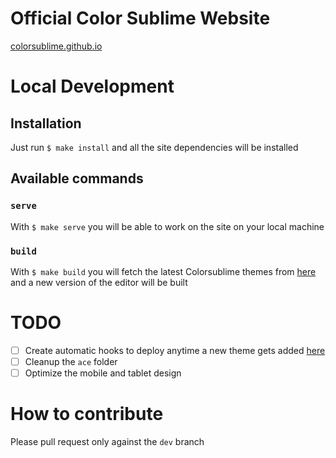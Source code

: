 # Official Color Sublime Website

[colorsublime.github.io](colorsublime.github.io)

# Local Development

## Installation

Just run `$ make install` and all the site dependencies will be installed

## Available commands

### `serve`

With `$ make serve` you will be able to work on the site on your local machine

### `build`

With `$ make build` you will fetch the latest Colorsublime themes from [here](https://github.com/Colorsublime/Colorsublime-Themes) and a new version of the editor will be built

# TODO

- [ ] Create automatic hooks to deploy anytime a new theme gets added [here](https://github.com/Colorsublime/Colorsublime-Themes)
- [ ] Cleanup the `ace` folder
- [ ] Optimize the mobile and tablet design

# How to contribute

Please pull request only against the `dev` branch